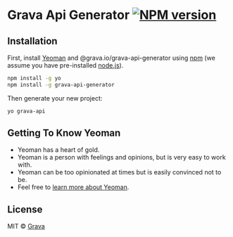 # Grava Api Generator [![NPM version][npm-image]][npm-url]
>

## Installation

First, install [Yeoman](http://yeoman.io) and @grava.io/grava-api-generator using [npm](https://www.npmjs.com/) (we assume you have pre-installed [node.js](https://nodejs.org/)).

```bash
npm install -g yo
npm install -g grava-api-generator
```

Then generate your new project:

```bash
yo grava-api
```

## Getting To Know Yeoman

 * Yeoman has a heart of gold.
 * Yeoman is a person with feelings and opinions, but is very easy to work with.
 * Yeoman can be too opinionated at times but is easily convinced not to be.
 * Feel free to [learn more about Yeoman](http://yeoman.io/).

## License

MIT © [Grava](https://grava.io)

[npm-image]: https://badge.fury.io/js/generator-grava-api.svg
[npm-url]: https://www.npmjs.com/package/@grava.io/generator-grava-api
